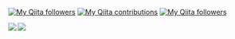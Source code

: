 [![My Qiita followers](http://qiita-badge.apiapi.app/s/mikan3rd/posts.svg)](http://qiita.com/mikkame) [![My Qiita contributions](http://qiita-badge.apiapi.app/s/mikan3rd/contributions.svg)](http://qiita.com/mikkame) [![My Qiita followers](http://qiita-badge.apiapi.app/s/mikan3rd/followers.svg)](http://qiita.com/mikkame)

<a href="https://github-readme-stats.vercel.app/api?username=mikan3rd&count_private=true&show_icons=true">
  <img align="left" src="https://github-readme-stats.vercel.app/api?username=mikan3rd&count_private=true&show_icons=true" />
</a>
<a href="https://github-readme-stats.vercel.app/api/top-langs/?username=mikan3rd">
  <img align="left" src="https://github-readme-stats.vercel.app/api/top-langs/?username=mikan3rd" />
</a>


